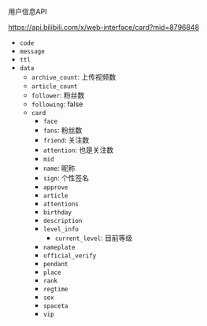 用户信息API

https://api.bilibili.com/x/web-interface/card?mid=8796848



- `code`
- `message`
- `ttl`
- `data`
  - `archive_count`: 上传视频数
  - `article_count`
  - `follower`: 粉丝数
  - `following`: false
  - `card`
    - `face`
    - `fans`: 粉丝数
    - `friend`: 关注数
    - `attention`: 也是关注数
    - `mid`
    - `name`: 昵称
    - `sign`: 个性签名
    - `approve`
    - `article`
    - `attentions`
    - `birthday`
    - `description`
    - `level_info`
      - `current_level`: 目前等级
    - `nameplate`
    - `official_verify`
    - `pendant`
    - `place`
    - `rank`
    - `regtime`
    - `sex`
    - `spaceta`
    - `vip`